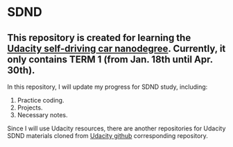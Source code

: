 # SDND
## This repository is created for learning the [Udacity self-driving car nanodegree](https://www.udacity.com/course/self-driving-car-engineer-nanodegree--nd013 "Self-Driving Car Nanodegree").  Currently, it only contains TERM 1 (from Jan. 18th until Apr. 30th).
In this repository, I will update my progress for SDND study, including:

1. Practice coding.
2. Projects.
3. Necessary notes.

Since I will use Udacity resources, there are another repositories for Udacity SDND materials cloned from [Udacity github](https://github.com/udacity "Udacity Github") corresponding repository. 